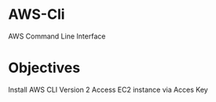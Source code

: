 # AWS-Cli
AWS Command Line Interface

# Objectives
Install AWS CLI Version 2
Access EC2 instance via Acces Key
